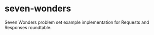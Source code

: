 # seven-wonders
Seven Wonders problem set example implementation for Requests and Responses roundtable.
